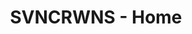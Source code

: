 ---
layout: theme2020
title: SVNCRWNS - Home
permalink: "/"
seo-description: SVNCRWNS is a management company that empowers artists, entrepreneurs & executives with strategy, information and marketing tools. We work with our clients to grow + manage their brands by way of creating content, platforms and experiences. We’re a modern partner to retail, media and wellness brands that need support developing their identity, connecting with their audience and scaling their business.
seo-keywords: production company, svncrwns, e-commerce, women-owned businesses, creative
  team, consulting, business operations, launch my brand, manage my brand
wwa-title: Who We Are
wwa-description: We're a brand management company + studio – a team of artists, engineers + strategists that design and manage retail, wellness and lifestyle brands.  Our goal is to help you win.
wwd-title: What We Do
wwd-subtitle: Bridging the gap for business + culture 
wwd-description: We work with artists + businesses helping to share their stories, develop their audience and scale their business opportunity.
page_sections:
- template: block-theme2020-hero
  block: theme2020-hero
- template: block-theme2020-section001
  block: theme2020-section001
- template: block-theme2020-section002
  block: theme2020-section002
- template: block-theme2020-section003
  block: theme2020-section003
- template: block-theme2020-newsletter
  block: theme2020-newsletter

---